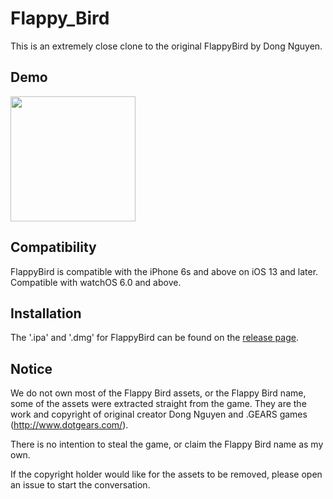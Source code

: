 # Flappy_Bird

This is an extremely close clone to the original FlappyBird by Dong Nguyen.

## Demo
<img src="demo/demo.gif" width="200">

## Compatibility
FlappyBird is compatible with the iPhone 6s and above on iOS 13 and later.
Compatible with watchOS 6.0 and above.

## Installation
The '.ipa' and '.dmg' for FlappyBird can be found on the [release page](https://github.com/crypticplank/flappybird/releases).


## Notice
We do not own most of the Flappy Bird assets, or the Flappy Bird name, some of the assets
were extracted straight from the game. They are the work and copyright of original 
creator Dong Nguyen and .GEARS games (http://www.dotgears.com/).

There is no intention to steal the game, or claim the Flappy Bird name as my own.

If the copyright holder would like for the assets to be removed, please open an 
issue to start the conversation.
